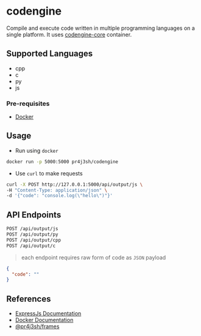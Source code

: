 # codengine

Compile and execute code written in multiple programming languages on a single platform. It uses [codengine-core](https://hub.docker.com/r/pr4j3sh/codengine-core) container.

## Supported Languages

- cpp
- c
- py
- js

### Pre-requisites

- [Docker](https://www.docker.com/get-started/)

## Usage

- Run using `docker`

```bash
docker run -p 5000:5000 pr4j3sh/codengine
```

- Use `curl` to make requests

```bash
curl -X POST http://127.0.0.1:5000/api/output/js \
-H "Content-Type: application/json" \
-d '{"code": "console.log(\"hello\")"}'
```

## API Endpoints

```bash
POST /api/output/js
POST /api/output/py
POST /api/output/cpp
POST /api/output/c
```

> each endpoint requires raw form of code as `JSON` payload

```json
{
  "code": ""
}
```

## References

- [ExpressJs Documentation](https://expressjs.com/en/starter/hello-world.html)
- [Docker Documentation](https://docs.docker.com/)
- [@pr4j3sh/frames](https://github.com/pr4j3sh/frames)
